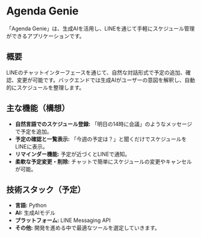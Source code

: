 # Agenda Genie

「Agenda Genie」は、生成AIを活用し、LINEを通じて手軽にスケジュール管理ができるアプリケーションです。

## 概要

LINEのチャットインターフェースを通じて、自然な対話形式で予定の追加、確認、変更が可能です。バックエンドでは生成AIがユーザーの意図を解釈し、自動的にスケジュールを整理します。

## 主な機能（構想）

- **自然言語でのスケジュール登録:** 「明日の14時に会議」のようなメッセージで予定を追加。
- **予定の確認と一覧表示:** 「今週の予定は？」と聞くだけでスケジュールをLINEに表示。
- **リマインダー機能:** 予定が近づくとLINEで通知。
- **柔軟な予定変更・削除:** チャットで簡単にスケジュールの変更やキャンセルが可能。

## 技術スタック（予定）

- **言語:** Python
- **AI:** 生成AIモデル
- **プラットフォーム:** LINE Messaging API
- **その他:** 開発を進める中で最適なツールを選定していきます。
